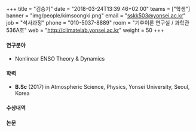 +++
title = "김승기"
date = "2018-03-24T13:39:46+02:00"
teams = ["학생"]
banner = "img/people/kimsoongki.png"
email = "sskk503@yonsei.ac.kr"
job = "석사과정"
phone = "010-5037-8889"
room = "기후이론 연구실 / 과학관 536A호"
web = "http://climatelab.yonsei.ac.kr"
weight = 50
+++

#### 연구분야
+ Nonlinear ENSO Theory & Dynamics

#### 학력
 + **B.Sc** (2017) in Atmospheric Science, Physics, Yonsei University, Seoul, Korea

#### 수상내역


#### 논문
